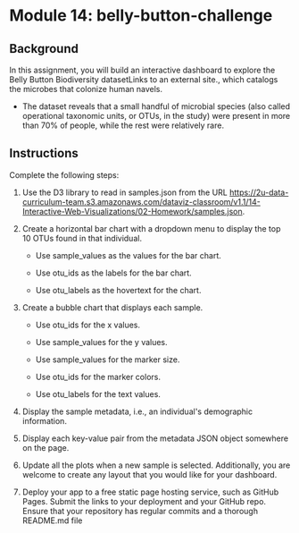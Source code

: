 # Module 14: belly-button-challenge
## Background
In this assignment, you will build an interactive dashboard to explore the Belly Button Biodiversity datasetLinks to an external site., which catalogs the microbes that colonize human navels.
* The dataset reveals that a small handful of microbial species (also called operational taxonomic units, or OTUs, in the study) were present in more than 70% of people, while the rest were relatively rare.<br>

## Instructions
Complete the following steps:
1. Use the D3 library to read in samples.json from the URL https://2u-data-curriculum-team.s3.amazonaws.com/dataviz-classroom/v1.1/14-Interactive-Web-Visualizations/02-Homework/samples.json.

2.  Create a horizontal bar chart with a dropdown menu to display the top 10 OTUs found in that individual.

    * Use sample_values as the values for the bar chart.

    * Use otu_ids as the labels for the bar chart.

    * Use otu_labels as the hovertext for the chart.
3. Create a bubble chart that displays each sample.

    * Use otu_ids for the x values.

    * Use sample_values for the y values.

    * Use sample_values for the marker size.

    * Use otu_ids for the marker colors.

    * Use otu_labels for the text values.

4. Display the sample metadata, i.e., an individual's demographic information.

5. Display each key-value pair from the metadata JSON object somewhere on the page.

6. Update all the plots when a new sample is selected. Additionally, you are welcome to create any layout that you would like for your dashboard. 

7. Deploy your app to a free static page hosting service, such as GitHub Pages. Submit the links to your deployment and your GitHub repo. Ensure that your repository has regular commits and a thorough README.md file
